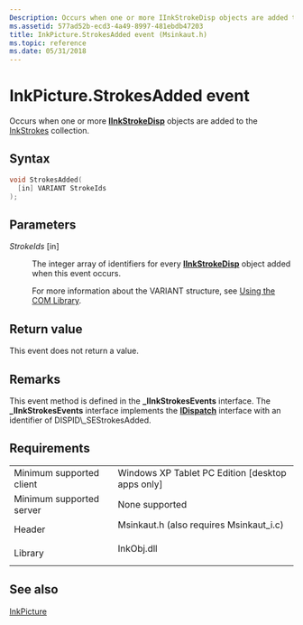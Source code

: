 ```yaml
---
Description: Occurs when one or more IInkStrokeDisp objects are added to the InkStrokes collection.
ms.assetid: 577ad52b-ecd3-4a49-8997-481ebdb47203
title: InkPicture.StrokesAdded event (Msinkaut.h)
ms.topic: reference
ms.date: 05/31/2018
---
```


# InkPicture.StrokesAdded event

Occurs when one or more [**IInkStrokeDisp**](/windows/desktop/api/msinkaut/nn-msinkaut-iinkstrokedisp) objects are added to the [InkStrokes](https://msdn.microsoft.com/library/ms703293(v=VS.85).aspx) collection.

## Syntax


```C++
void StrokesAdded(
  [in] VARIANT StrokeIds
);
```



## Parameters

<dl> <dt>

*StrokeIds* \[in\]
</dt> <dd>

The integer array of identifiers for every [**IInkStrokeDisp**](/windows/desktop/api/msinkaut/nn-msinkaut-iinkstrokedisp) object added when this event occurs.

For more information about the VARIANT structure, see [Using the COM Library](using-the-com-library.md).

</dd> </dl>

## Return value

This event does not return a value.

## Remarks

This event method is defined in the **\_IInkStrokesEvents** interface. The **\_IInkStrokesEvents** interface implements the [**IDispatch**](https://msdn.microsoft.com/library/ms221608(v=VS.71).aspx) interface with an identifier of DISPID\_SEStrokesAdded.

## Requirements



|                                     |                                                                                                                     |
|-------------------------------------|---------------------------------------------------------------------------------------------------------------------|
| Minimum supported client<br/> | Windows XP Tablet PC Edition \[desktop apps only\]<br/>                                                       |
| Minimum supported server<br/> | None supported<br/>                                                                                           |
| Header<br/>                   | <dl> <dt>Msinkaut.h (also requires Msinkaut\_i.c)</dt> </dl> |
| Library<br/>                  | <dl> <dt>InkObj.dll</dt> </dl>                               |



## See also

<dl> <dt>

[InkPicture](inkpicture-control-reference.md)
</dt> </dl>

 

 




